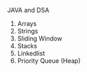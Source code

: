 JAVA and DSA

1. Arrays 
2. Strings
3. Sliding Window
4. Stacks
5. Linkedlist
6. Priority Queue (Heap)
